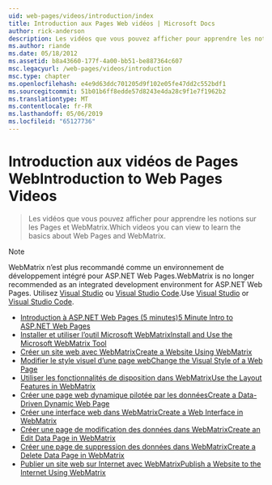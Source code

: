 ```yaml
---
uid: web-pages/videos/introduction/index
title: Introduction aux Pages Web vidéos | Microsoft Docs
author: rick-anderson
description: Les vidéos que vous pouvez afficher pour apprendre les notions sur les Pages et WebMatrix.
ms.author: riande
ms.date: 05/18/2012
ms.assetid: b8a43660-177f-4a00-bb51-be887364c607
msc.legacyurl: /web-pages/videos/introduction
msc.type: chapter
ms.openlocfilehash: e4e9d63ddc701205d9f102e05fe47dd2c552bdf1
ms.sourcegitcommit: 51b01b6ff8edde57d8243e4da28c9f1e7f1962b2
ms.translationtype: MT
ms.contentlocale: fr-FR
ms.lasthandoff: 05/06/2019
ms.locfileid: "65127736"
---
```

# <a name="introduction-to-web-pages-videos"></a><span data-ttu-id="5bf3d-103">Introduction aux vidéos de Pages Web</span><span class="sxs-lookup"><span data-stu-id="5bf3d-103">Introduction to Web Pages Videos</span></span>

> <span data-ttu-id="5bf3d-104">Les vidéos que vous pouvez afficher pour apprendre les notions sur les Pages et WebMatrix.</span><span class="sxs-lookup"><span data-stu-id="5bf3d-104">Which videos you can view to learn the basics about Web Pages and WebMatrix.</span></span>

> [!NOTE] 
> <span data-ttu-id="5bf3d-105">WebMatrix n’est plus recommandé comme un environnement de développement intégré pour ASP.NET Web Pages.</span><span class="sxs-lookup"><span data-stu-id="5bf3d-105">WebMatrix is no longer recommended as an integrated development environment for ASP.NET Web Pages.</span></span> <span data-ttu-id="5bf3d-106">Utilisez [Visual Studio](xref:aspnet/web-pages/overview/getting-started/program-asp-net-web-pages-in-visual-studio) ou [Visual Studio Code](https://code.visualstudio.com/).</span><span class="sxs-lookup"><span data-stu-id="5bf3d-106">Use [Visual Studio](xref:aspnet/web-pages/overview/getting-started/program-asp-net-web-pages-in-visual-studio) or [Visual Studio Code](https://code.visualstudio.com/).</span></span>

- [<span data-ttu-id="5bf3d-107">Introduction à ASP.NET Web Pages (5 minutes)</span><span class="sxs-lookup"><span data-stu-id="5bf3d-107">5 Minute Intro to ASP.NET Web Pages</span></span>](5-minute-introduction-to-aspnet-web-pages.md)
- [<span data-ttu-id="5bf3d-108">Installer et utiliser l’outil Microsoft WebMatrix</span><span class="sxs-lookup"><span data-stu-id="5bf3d-108">Install and Use the Microsoft WebMatrix Tool</span></span>](install-and-use-the-microsoft-webmatrix-tool.md)
- [<span data-ttu-id="5bf3d-109">Créer un site web avec WebMatrix</span><span class="sxs-lookup"><span data-stu-id="5bf3d-109">Create a Website Using WebMatrix</span></span>](create-a-website-using-webmatrix.md)
- [<span data-ttu-id="5bf3d-110">Modifier le style visuel d’une page web</span><span class="sxs-lookup"><span data-stu-id="5bf3d-110">Change the Visual Style of a Web Page</span></span>](change-the-visual-style-of-a-web-page.md)
- [<span data-ttu-id="5bf3d-111">Utiliser les fonctionnalités de disposition dans WebMatrix</span><span class="sxs-lookup"><span data-stu-id="5bf3d-111">Use the Layout Features in WebMatrix</span></span>](use-the-layout-features-in-webmatrix.md)
- [<span data-ttu-id="5bf3d-112">Créer une page web dynamique pilotée par les données</span><span class="sxs-lookup"><span data-stu-id="5bf3d-112">Create a Data-Driven Dynamic Web Page</span></span>](create-a-data-driven-dynamic-web-page.md)
- [<span data-ttu-id="5bf3d-113">Créer une interface web dans WebMatrix</span><span class="sxs-lookup"><span data-stu-id="5bf3d-113">Create a Web Interface in WebMatrix</span></span>](create-a-web-interface-in-webmatrix.md)
- [<span data-ttu-id="5bf3d-114">Créer une page de modification des données dans WebMatrix</span><span class="sxs-lookup"><span data-stu-id="5bf3d-114">Create an Edit Data Page in WebMatrix</span></span>](create-an-edit-data-page-in-webmatrix.md)
- [<span data-ttu-id="5bf3d-115">Créer une page de suppression des données dans WebMatrix</span><span class="sxs-lookup"><span data-stu-id="5bf3d-115">Create a Delete Data Page in WebMatrix</span></span>](create-a-delete-data-page-in-webmatrix.md)
- [<span data-ttu-id="5bf3d-116">Publier un site web sur Internet avec WebMatrix</span><span class="sxs-lookup"><span data-stu-id="5bf3d-116">Publish a Website to the Internet Using WebMatrix</span></span>](publish-a-website-to-the-internet-using-webmatrix.md)
